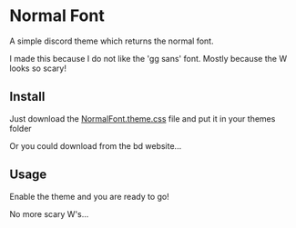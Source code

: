 # Normal Font

A simple discord theme which returns the normal font.

I made this because I do not like the 'gg sans' font. Mostly because the W looks so scary!

## Install

Just download the [NormalFont.theme.css](NormalFont.theme.css) file and put it in your themes folder

Or you could download from the bd website...

## Usage

Enable the theme and you are ready to go!

No more scary W's...
